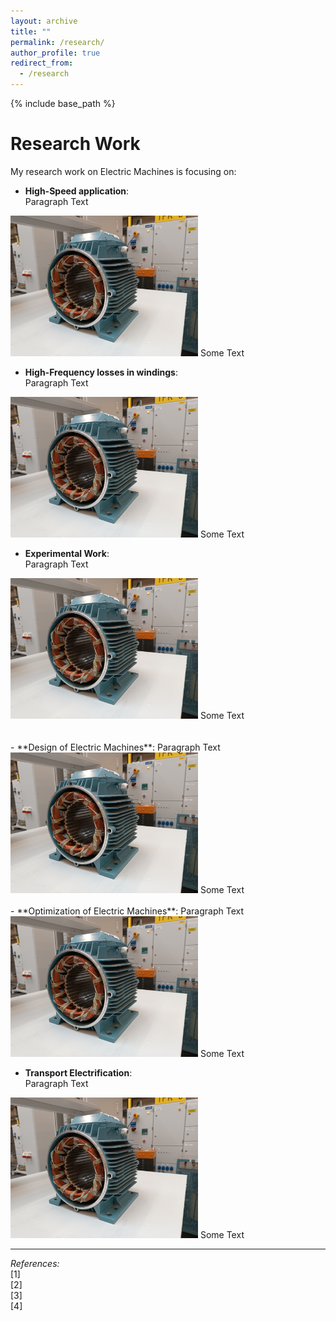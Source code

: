 ```yaml
---
layout: archive
title: ""
permalink: /research/
author_profile: true
redirect_from:
  - /research
---
```


{% include base_path %}


Research Work
=

My research work on Electric Machines is focusing on:
- **High-Speed application**:  
Paragraph Text  
<!--- To avoid aligned photo, rather than two spaces at the end, it is possible to add <div> at the beginning and </div> at the end --->
<img src='/images/homepage_electric_machines.png' style="float:center; width:300px;">  
Some Text

- **High-Frequency losses in windings**:  
Paragraph Text  
<img src='/images/homepage_electric_machines.png' style="float:center; width:300px;">  
Some Text

- **Experimental Work**:   
Paragraph Text  
<img src='/images/homepage_electric_machines.png' style="float:center; width:300px;">  
Some Text
<br>
<br>
<br>
- **Design of Electric Machines**:   
Paragraph Text  
<img src='/images/homepage_electric_machines.png' style="float:center; width:300px;">  
Some Text
<br/><br/>
- **Optimization of Electric Machines**:   
Paragraph Text  
<img src='/images/homepage_electric_machines.png' style="float:center; width:300px;">  
Some Text

- **Transport Electrification**:   
Paragraph Text  
<img src='/images/homepage_electric_machines.png' style="float:center; width:300px;">  
Some Text   

---
*References:*  
[1]  
[2]  
[3]  
[4]  
